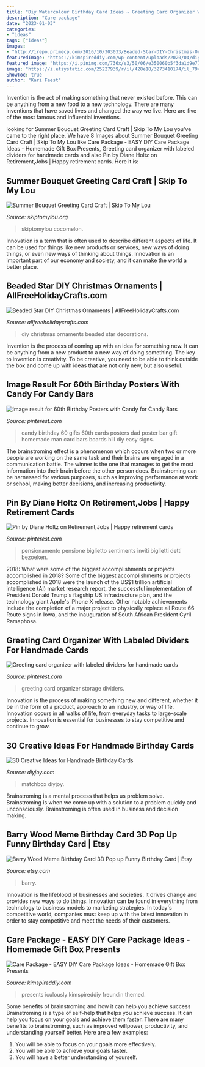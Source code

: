 ```yaml
---
title: "Diy Watercolour Birthday Card Ideas ~ Greeting Card Organizer With Labeled Dividers For Handmade Cards"
description: "Care package"
date: "2023-01-03"
categories:
- "ideas"
tags: ["ideas"]
images:
- "http://irepo.primecp.com/2016/10/303033/Beaded-Star-DIY-Christmas-Ornaments_ExtraLarge1000_ID-1913227.jpg?v=1913227"
featuredImage: "https://kimspireddiy.com/wp-content/uploads/2020/04/diy-care-package-red-88.jpg"
featured_image: "https://i.pinimg.com/736x/e3/50/06/e350060b5f3da1d9e77f2ac9db58b93b.jpg"
image: "https://i.etsystatic.com/25227939/r/il/428e18/3273410174/il_794xN.3273410174_nikq.jpg"
ShowToc: true
author: "Kari Feest"
---
```



Invention is the act of making something that never existed before. This can be anything from a new food to a new technology. There are many inventions that have saved lives and changed the way we live. Here are five of the most famous and influential inventions.

	

		
looking for Summer Bouquet Greeting Card Craft | Skip To My Lou you've came to the right place. We have 8 Images about Summer Bouquet Greeting Card Craft | Skip To My Lou like Care Package - EASY DIY Care Package Ideas - Homemade Gift Box Presents, Greeting card organizer with labeled dividers for handmade cards and also Pin by Diane Holtz on Retirement,Jobs | Happy retirement cards. Here it is:
		
    
## Summer Bouquet Greeting Card Craft | Skip To My Lou

<img loading=lazy src="https://www.skiptomylou.org/wp-content/uploads/2014/08/Kids-birthday-card-craft-ideas-1.jpg" onerror="this.onerror=null;this.src='https://tse2.mm.bing.net/th?id=OIP.8zra5fBs8qwBDKjpht9NUQHaJ5&amp;pid=15.1';" alt="Summer Bouquet Greeting Card Craft | Skip To My Lou">

_Source: skiptomylou.org_

>skiptomylou cocomelon. 

	

Innovation is a term that is often used to describe different aspects of life. It can be used for things like new products or services, new ways of doing things, or even new ways of thinking about things. Innovation is an important part of our economy and society, and it can make the world a better place.

    
## Beaded Star DIY Christmas Ornaments | AllFreeHolidayCrafts.com

<img loading=lazy src="http://irepo.primecp.com/2016/10/303033/Beaded-Star-DIY-Christmas-Ornaments_ExtraLarge1000_ID-1913227.jpg?v=1913227" onerror="this.onerror=null;this.src='https://tse3.mm.bing.net/th?id=OIP.ldG7h4p2jzm2kaobHfK3UwHaLI&amp;pid=15.1';" alt="Beaded Star DIY Christmas Ornaments | AllFreeHolidayCrafts.com">

_Source: allfreeholidaycrafts.com_

>diy christmas ornaments beaded star decorations. 

	

Invention is the process of coming up with an idea for something new. It can be anything from a new product to a new way of doing something. The key to invention is creativity. To be creative, you need to be able to think outside the box and come up with ideas that are not only new, but also useful.

    
## Image Result For 60th Birthday Posters With Candy For Candy Bars

<img loading=lazy src="https://i.pinimg.com/736x/97/8b/4d/978b4d2a586910e9bdf54f39b59b3788.jpg" onerror="this.onerror=null;this.src='https://tse2.mm.bing.net/th?id=OIP.xeE_-w3CRZsaQnwvkGtWUQAAAA&amp;pid=15.1';" alt="Image result for 60th Birthday Posters with Candy for Candy Bars">

_Source: pinterest.com_

>candy birthday 60 gifts 60th cards posters dad poster bar gift homemade man card bars boards hill diy easy signs. 

	

The brainstroming effect is a phenomenon which occurs when two or more people are working on the same task and their brains are engaged in a communication battle. The winner is the one that manages to get the most information into their brain before the other person does. Brainstroming can be harnessed for various purposes, such as improving performance at work or school, making better decisions, and increasing productivity.

    
## Pin By Diane Holtz On Retirement,Jobs | Happy Retirement Cards

<img loading=lazy src="https://i.pinimg.com/736x/e3/50/06/e350060b5f3da1d9e77f2ac9db58b93b.jpg" onerror="this.onerror=null;this.src='https://tse3.mm.bing.net/th?id=OIP.OY2FOpCUpb_wBPNNg0S0SgHaJ4&amp;pid=15.1';" alt="Pin by Diane Holtz on Retirement,Jobs | Happy retirement cards">

_Source: pinterest.com_

>pensionamento pensione biglietto sentiments inviti biglietti detti bezoeken. 

	

2018: What were some of the biggest accomplishments or projects accomplished in 2018?
Some of the biggest accomplishments or projects accomplished in 2018 were the launch of the US$1 trillion artificial intelligence (AI) market research report, the successful implementation of President Donald Trump's flagship US infrastructure plan, and the technology giant Apple's iPhone X release. Other notable achievements include the completion of a major project to physically replace all Route 66 Route signs in Iowa, and the inauguration of South African President Cyril Ramaphosa.

    
## Greeting Card Organizer With Labeled Dividers For Handmade Cards

<img loading=lazy src="https://i.pinimg.com/736x/aa/86/ca/aa86ca10606d34127c6915c0a572b2fb--greeting-card-organizer-card-storage.jpg" onerror="this.onerror=null;this.src='https://tse3.mm.bing.net/th?id=OIP.ZPy9FdfmV9ARXvTxRaPA9gHaJ3&amp;pid=15.1';" alt="Greeting card organizer with labeled dividers for handmade cards">

_Source: pinterest.com_

>greeting card organizer storage dividers. 

	

Innovation is the process of making something new and different, whether it be in the form of a product, approach to an industry, or way of life. Innovation occurs in all walks of life, from everyday tasks to large-scale projects. Innovation is essential for businesses to stay competitive and continue to grow.

    
## 30 Creative Ideas For Handmade Birthday Cards

<img loading=lazy src="https://diyjoy.com/wp-content/uploads/2017/04/Awesome-Birthday-Card.jpg" onerror="this.onerror=null;this.src='https://tse2.mm.bing.net/th?id=OIP.4AGTCWIk--UE29vA3xaXZgHaLK&amp;pid=15.1';" alt="30 Creative Ideas for Handmade Birthday Cards">

_Source: diyjoy.com_

>matchbox diyjoy. 

	

Brainstroming is a mental process that helps us problem solve. Brainstroming is when we come up with a solution to a problem quickly and unconsciously. Brainstroming is often used in business and decision making.

    
## Barry Wood Meme Birthday Card 3D Pop Up Funny Birthday Card | Etsy

<img loading=lazy src="https://i.etsystatic.com/25227939/r/il/428e18/3273410174/il_794xN.3273410174_nikq.jpg" onerror="this.onerror=null;this.src='https://tse4.mm.bing.net/th?id=OIP._7Ud24cUViqngZSYuxTxvwHaHa&amp;pid=15.1';" alt="Barry Wood Meme Birthday Card 3D Pop up Funny Birthday Card | Etsy">

_Source: etsy.com_

>barry. 

	

Innovation is the lifeblood of businesses and societies. It drives change and provides new ways to do things. Innovation can be found in everything from technology to business models to marketing strategies. In today's competitive world, companies must keep up with the latest innovation in order to stay competitive and meet the needs of their customers.

    
## Care Package - EASY DIY Care Package Ideas - Homemade Gift Box Presents

<img loading=lazy src="https://kimspireddiy.com/wp-content/uploads/2020/04/diy-care-package-red-88.jpg" onerror="this.onerror=null;this.src='https://tse1.mm.bing.net/th?id=OIP.safvaBhb-5QY3ZfOxyx41gHaNM&amp;pid=15.1';" alt="Care Package - EASY DIY Care Package Ideas - Homemade Gift Box Presents">

_Source: kimspireddiy.com_

>presents iculously kimspireddiy freundin themed. 

	

Some benefits of brainstroming and how it can help you achieve success
Brainstroming is a type of self-help that helps you achieve success. It can help you focus on your goals and achieve them faster. There are many benefits to brainstroming, such as improved willpower, productivity, and understanding yourself better. Here are a few examples: 
1) You will be able to focus on your goals more effectively.
2) You will be able to achieve your goals faster.
3) You will have a better understanding of yourself.

